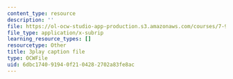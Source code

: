 ```yaml
---
content_type: resource
description: ''
file: https://ol-ocw-studio-app-production.s3.amazonaws.com/courses/7-91j-foundations-of-computational-and-systems-biology-spring-2014/6dbc174091940f2104282702a83fe8ac_RBPcKbEvK3U.srt
file_type: application/x-subrip
learning_resource_types: []
resourcetype: Other
title: 3play caption file
type: OCWFile
uid: 6dbc1740-9194-0f21-0428-2702a83fe8ac
---
```

